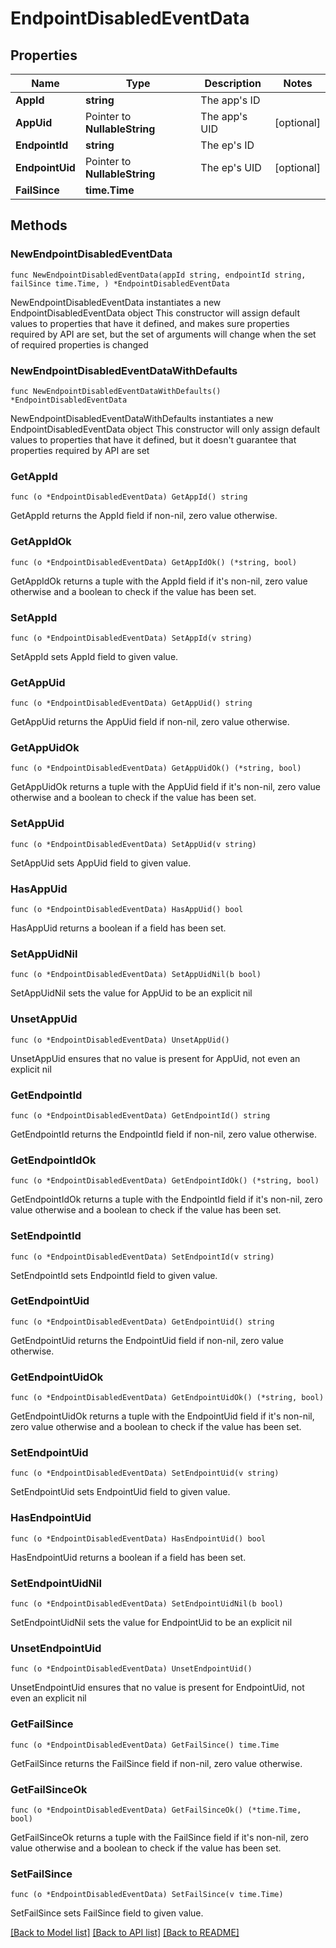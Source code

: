 # EndpointDisabledEventData

## Properties

Name | Type | Description | Notes
------------ | ------------- | ------------- | -------------
**AppId** | **string** | The app&#39;s ID | 
**AppUid** | Pointer to **NullableString** | The app&#39;s UID | [optional] 
**EndpointId** | **string** | The ep&#39;s ID | 
**EndpointUid** | Pointer to **NullableString** | The ep&#39;s UID | [optional] 
**FailSince** | **time.Time** |  | 

## Methods

### NewEndpointDisabledEventData

`func NewEndpointDisabledEventData(appId string, endpointId string, failSince time.Time, ) *EndpointDisabledEventData`

NewEndpointDisabledEventData instantiates a new EndpointDisabledEventData object
This constructor will assign default values to properties that have it defined,
and makes sure properties required by API are set, but the set of arguments
will change when the set of required properties is changed

### NewEndpointDisabledEventDataWithDefaults

`func NewEndpointDisabledEventDataWithDefaults() *EndpointDisabledEventData`

NewEndpointDisabledEventDataWithDefaults instantiates a new EndpointDisabledEventData object
This constructor will only assign default values to properties that have it defined,
but it doesn't guarantee that properties required by API are set

### GetAppId

`func (o *EndpointDisabledEventData) GetAppId() string`

GetAppId returns the AppId field if non-nil, zero value otherwise.

### GetAppIdOk

`func (o *EndpointDisabledEventData) GetAppIdOk() (*string, bool)`

GetAppIdOk returns a tuple with the AppId field if it's non-nil, zero value otherwise
and a boolean to check if the value has been set.

### SetAppId

`func (o *EndpointDisabledEventData) SetAppId(v string)`

SetAppId sets AppId field to given value.


### GetAppUid

`func (o *EndpointDisabledEventData) GetAppUid() string`

GetAppUid returns the AppUid field if non-nil, zero value otherwise.

### GetAppUidOk

`func (o *EndpointDisabledEventData) GetAppUidOk() (*string, bool)`

GetAppUidOk returns a tuple with the AppUid field if it's non-nil, zero value otherwise
and a boolean to check if the value has been set.

### SetAppUid

`func (o *EndpointDisabledEventData) SetAppUid(v string)`

SetAppUid sets AppUid field to given value.

### HasAppUid

`func (o *EndpointDisabledEventData) HasAppUid() bool`

HasAppUid returns a boolean if a field has been set.

### SetAppUidNil

`func (o *EndpointDisabledEventData) SetAppUidNil(b bool)`

 SetAppUidNil sets the value for AppUid to be an explicit nil

### UnsetAppUid
`func (o *EndpointDisabledEventData) UnsetAppUid()`

UnsetAppUid ensures that no value is present for AppUid, not even an explicit nil
### GetEndpointId

`func (o *EndpointDisabledEventData) GetEndpointId() string`

GetEndpointId returns the EndpointId field if non-nil, zero value otherwise.

### GetEndpointIdOk

`func (o *EndpointDisabledEventData) GetEndpointIdOk() (*string, bool)`

GetEndpointIdOk returns a tuple with the EndpointId field if it's non-nil, zero value otherwise
and a boolean to check if the value has been set.

### SetEndpointId

`func (o *EndpointDisabledEventData) SetEndpointId(v string)`

SetEndpointId sets EndpointId field to given value.


### GetEndpointUid

`func (o *EndpointDisabledEventData) GetEndpointUid() string`

GetEndpointUid returns the EndpointUid field if non-nil, zero value otherwise.

### GetEndpointUidOk

`func (o *EndpointDisabledEventData) GetEndpointUidOk() (*string, bool)`

GetEndpointUidOk returns a tuple with the EndpointUid field if it's non-nil, zero value otherwise
and a boolean to check if the value has been set.

### SetEndpointUid

`func (o *EndpointDisabledEventData) SetEndpointUid(v string)`

SetEndpointUid sets EndpointUid field to given value.

### HasEndpointUid

`func (o *EndpointDisabledEventData) HasEndpointUid() bool`

HasEndpointUid returns a boolean if a field has been set.

### SetEndpointUidNil

`func (o *EndpointDisabledEventData) SetEndpointUidNil(b bool)`

 SetEndpointUidNil sets the value for EndpointUid to be an explicit nil

### UnsetEndpointUid
`func (o *EndpointDisabledEventData) UnsetEndpointUid()`

UnsetEndpointUid ensures that no value is present for EndpointUid, not even an explicit nil
### GetFailSince

`func (o *EndpointDisabledEventData) GetFailSince() time.Time`

GetFailSince returns the FailSince field if non-nil, zero value otherwise.

### GetFailSinceOk

`func (o *EndpointDisabledEventData) GetFailSinceOk() (*time.Time, bool)`

GetFailSinceOk returns a tuple with the FailSince field if it's non-nil, zero value otherwise
and a boolean to check if the value has been set.

### SetFailSince

`func (o *EndpointDisabledEventData) SetFailSince(v time.Time)`

SetFailSince sets FailSince field to given value.



[[Back to Model list]](../README.md#documentation-for-models) [[Back to API list]](../README.md#documentation-for-api-endpoints) [[Back to README]](../README.md)


